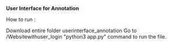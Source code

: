 **User Interface for Annotation**

How to run :

Download entire folder userinterface_annotation
Go to /Websitewithuser_login
"python3 app.py" command to run the file.
